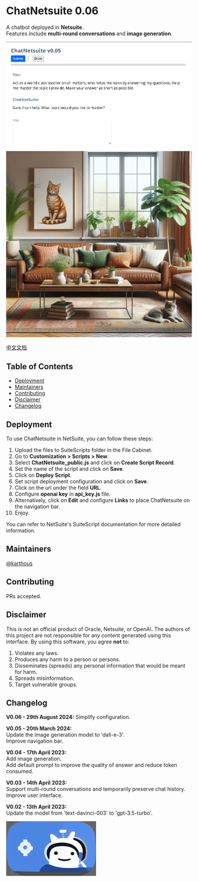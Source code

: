 # ChatNetsuite 0.06

A chatbot deployed in **Netsuite**.  
Features include **multi-round conversations** and **image generation**.  

![image](ChatNetsuite_ui_chat_005.png)
![image](img-dalle3.png)

[中文文档](README_sc.md)

## Table of Contents

- [Deployment](#deployment)
- [Maintainers](#maintainers)
- [Contributing](#contributing)
- [Disclaimer](#disclaimer)
- [Changelog](#changelog)

## Deployment

To use ChatNetsuite in NetSuite, you can follow these steps:

1. Upload the files to SuiteScripts folder in the File Cabinet.
2. Go to **Customization > Scripts > New**.
3. Select **ChatNetsuite_public.js** and click on **Create Script Record**.
4. Set the name of the script and click on **Save**.
5. Click on **Deploy Script**.
6. Set script deployment configuration and click on **Save**.
7. Click on the url under the field **URL**.
8. Configure **openai key** in **api_key.js** file.
9. Alternatively, click on **Edit** and configure **Links** to place ChatNetsuite on the navigation bar.
10. Enjoy.

You can refer to NetSuite's SuiteScript documentation for more detailed information.

## Maintainers

[@karthous](https://github.com/karthous)

## Contributing

PRs accepted.

## Disclaimer

This is not an official product of Oracle, Netsuite, or OpenAI. 
The authors of this project are not responsible for any content generated using this interface.
By using this software, you agree **not** to:

1. Violates any laws.
2. Produces any harm to a person or persons.
3. Disseminates (spreads) any personal information that would be meant for harm.
4. Spreads misinformation.
5. Target vulnerable groups.

## Changelog  

**V0.06 - 29th August 2024:**
Simplify configuration.

**V0.05 - 20th March 2024:**  
Update the image generation model to 'dall-e-3'.  
Improve navigation bar.

**V0.04 - 17th April 2023:**  
Add image generation.  
Add default prompt to improve the quality of answer and reduce token consumed.  

**V0.03 - 14th April 2023:**  
Support multi-round conversations and temporarily preserve chat history.  
Improve user interface.

**V0.02 - 13th April 2023:**  
Update the model from 'text-davinci-003' to 'gpt-3.5-turbo'.  

![image](ChatNetsuite_logo.png)
